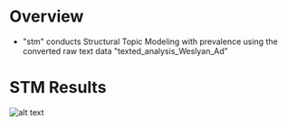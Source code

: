 # Overview
* "stm" conducts Structural Topic Modeling with prevalence using the converted raw text data "texted_analysis_Weslyan_Ad" 

# STM Results 

![alt text][logo1]

[logo1]: https://github.com/grantjw/text_analysis_proj2/blob/main/text_analysis_fold3/stm/STM%20with%20prevalence%20(Treat%20China)-0.png
